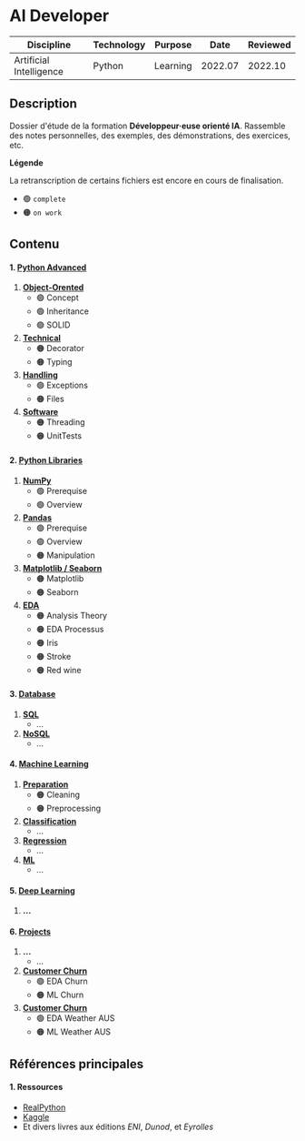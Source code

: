 # AI Developer


Discipline | Technology | Purpose | Date | Reviewed
---------- | ---------- | ------- | ---- | --------
Artificial Intelligence | Python | Learning | 2022.07 | 2022.10


## Description

Dossier d'étude de la formation **Développeur·euse orienté IA**. Rassemble des notes personnelles, des exemples, des démonstrations, des exercices, etc.


**Légende**

La retranscription de certains fichiers est encore en cours de finalisation.

* 🟢 `complete`
* 🟠 `on work`



## Contenu

#### **1. [Python Advanced](./01.python-advanced/)**

1. **[Object-Orented](./01.python-advanced/01.oop/)**
    * 🟢 Concept
    * 🟢 Inheritance
    * 🟢 SOLID
2. **[Technical](./01.python-advanced/02.technical/)**
    * 🟠 Decorator
    * 🟠 Typing
3. **[Handling](./01.python-advanced/03.handling/)**
    * 🟢 Exceptions
    * 🟠 Files
4. **[Software](./01.python-advanced/04.software/)**
    * 🟠 Threading
    * 🟠 UnitTests


#### **2. [Python Libraries](./02.python-librairies/)**

1. **[NumPy](./02.python-librairies/01.numpy/)**
    * 🟢 Prerequise
    * 🟢 Overview
2. **[Pandas](./02.python-librairies/02.pandas/)**
    * 🟢 Prerequise
    * 🟢 Overview
    * 🟠 Manipulation
3. **[Matplotlib / Seaborn](./02.python-librairies/03.matplotlib-seaborn/)**
    * 🟠 Matplotlib
    * 🟠 Seaborn
4. **[EDA](./02.python-librairies/04.eda/)**
    * 🟠 Analysis Theory
    * 🟠 EDA Processus
    * 🟠 Iris
    * 🟠 Stroke
    * 🟠 Red wine


#### **3. [Database](./03.database/)**

1. **[SQL](./03.database/01.sql/)**
    * ...
2. **[NoSQL](./03.database/02.nosql/)**
    * ...


#### **4. [Machine Learning](./04.machine-learning/)**

1. **[Preparation](./04.machine-learning/01.preparation/)**
    * 🟠 Cleaning
    * 🟠 Preprocessing
2. **[Classification](./04.machine-learning/02.classification/)**
    * ...
3. **[Regression](./04.machine-learning/03.regression/)**
    * ...
4. **[ML](./04.machine-learning/04.ml/)**
    * ...


#### **5. [Deep Learning](./05.deep-learning/)**

1. **...**


#### **6. [Projects](./06.projects/)**

1. **...**
    * ...
2. **[Customer Churn](./06.projects/02.churn/)**
    * 🟢 EDA Churn
    * 🟠 ML Churn
3. **[Customer Churn](./06.projects/03.final/)**
    * 🟢 EDA Weather AUS
    * 🟠 ML Weather AUS



## Références principales


#### **1.** Ressources

* [RealPython](https://realpython.com/)
* [Kaggle](https://www.kaggle.com/)
* Et divers livres aux éditions _ENI_, _Dunod_, et _Eyrolles_
